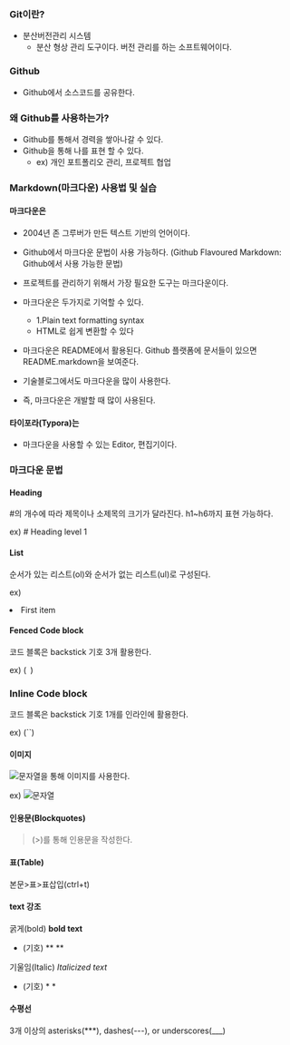 ### Git이란?

* 분산버전관리 시스템
  * 분산 형상 관리 도구이다. 버전 관리를 하는 소프트웨어이다.

### Github

* Github에서 소스코드를 공유한다.



### 왜 Github를 사용하는가?

- Github를 통해서 경력을 쌓아나갈 수 있다.
- Github을 통해 나를 표현 할 수 있다.
  - ex) 개인 포트폴리오 관리, 프로젝트 협업



### Markdown(마크다운) 사용법 및 실습

#### 마크다운은

- 2004년 존 그루버가 만든 텍스트 기반의 언어이다.

- Github에서 마크다운 문법이 사용 가능하다. (Github Flavoured Markdown: Github에서 사용 가능한 문법)

- 프로젝트를 관리하기 위해서 가장 필요한 도구는 마크다운이다.

- 마크다운은 두가지로 기억할 수 있다.
  - 1.Plain text formatting syntax
  - HTML로 쉽게 변환할 수 있다

- 마크다운은 README에서 활용된다. Github 플랫폼에 문서들이 있으면 README.markdown을 보여준다.

- 기술블로그에서도 마크다운을 많이 사용한다.

- 즉, 마크다운은 개발할 때 많이 사용된다.



#### 타이포라(Typora)는

* 마크다운을 사용할 수 있는 Editor, 편집기이다.



### 마크다운 문법

#### Heading

#의 개수에 따라 제목이나 소제목의 크기가 달라진다. h1~h6까지 표현 가능하다.

ex) # Heading level 1



#### List

순서가 있는 리스트(ol)와 순서가 없는 리스트(ul)로 구성된다.

ex) <li>First item</li>



#### Fenced Code block

코드 블록은 backstick 기호 3개 활용한다.

ex) (``` ```)



### Inline Code block

코드 블록은 backstick 기호 1개를 인라인에 활용한다.

ex) (``)



#### 이미지

![문자열](url)을 통해 이미지를 사용한다.

ex) ![문자열](url)



#### 인용문(Blockquotes)

> (>)를 통해 인용문을 작성한다. 



#### 표(Table)

본문>표>표삽입(ctrl+t)



#### text 강조

굵게(bold) **bold text** 

- (기호) ** **

기울임(Italic) *Italicized text*

- (기호) * *



#### 수평선

3개 이상의 asterisks(***), dashes(---), or underscores(___)
